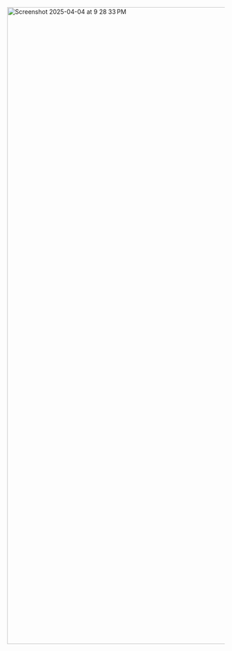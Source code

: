 <img width="1470" alt="Screenshot 2025-04-04 at 9 28 33 PM" src="https://github.com/user-attachments/assets/dbac7731-e4dd-46e7-9151-def97d355ce1" />
